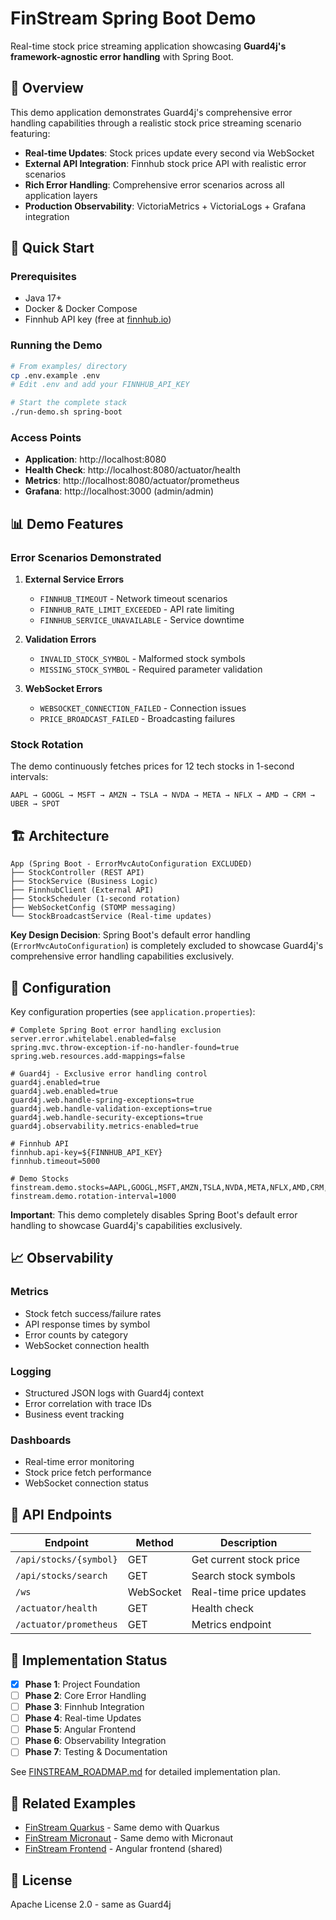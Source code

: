 # FinStream Spring Boot Demo

Real-time stock price streaming application showcasing **Guard4j's framework-agnostic error handling** with Spring Boot.

## 🎯 **Overview**

This demo application demonstrates Guard4j's comprehensive error handling capabilities through a realistic stock price streaming scenario featuring:

- **Real-time Updates**: Stock prices update every second via WebSocket
- **External API Integration**: Finnhub stock price API with realistic error scenarios
- **Rich Error Handling**: Comprehensive error scenarios across all application layers
- **Production Observability**: VictoriaMetrics + VictoriaLogs + Grafana integration

## 🚀 **Quick Start**

### Prerequisites
- Java 17+
- Docker & Docker Compose
- Finnhub API key (free at [finnhub.io](https://finnhub.io/register))

### Running the Demo
```bash
# From examples/ directory
cp .env.example .env
# Edit .env and add your FINNHUB_API_KEY

# Start the complete stack
./run-demo.sh spring-boot
```

### Access Points
- **Application**: http://localhost:8080
- **Health Check**: http://localhost:8080/actuator/health
- **Metrics**: http://localhost:8080/actuator/prometheus
- **Grafana**: http://localhost:3000 (admin/admin)

## 📊 **Demo Features**

### Error Scenarios Demonstrated
1. **External Service Errors**
   - `FINNHUB_TIMEOUT` - Network timeout scenarios
   - `FINNHUB_RATE_LIMIT_EXCEEDED` - API rate limiting
   - `FINNHUB_SERVICE_UNAVAILABLE` - Service downtime

2. **Validation Errors**
   - `INVALID_STOCK_SYMBOL` - Malformed stock symbols
   - `MISSING_STOCK_SYMBOL` - Required parameter validation

3. **WebSocket Errors**
   - `WEBSOCKET_CONNECTION_FAILED` - Connection issues
   - `PRICE_BROADCAST_FAILED` - Broadcasting failures

### Stock Rotation
The demo continuously fetches prices for 12 tech stocks in 1-second intervals:
```
AAPL → GOOGL → MSFT → AMZN → TSLA → NVDA → META → NFLX → AMD → CRM → UBER → SPOT
```

## 🏗️ **Architecture**

```
App (Spring Boot - ErrorMvcAutoConfiguration EXCLUDED)
├── StockController (REST API)
├── StockService (Business Logic)
├── FinnhubClient (External API)
├── StockScheduler (1-second rotation)
├── WebSocketConfig (STOMP messaging)
└── StockBroadcastService (Real-time updates)
```

**Key Design Decision**: Spring Boot's default error handling (`ErrorMvcAutoConfiguration`) is completely excluded to showcase Guard4j's comprehensive error handling capabilities exclusively.

## 🔧 **Configuration**

Key configuration properties (see `application.properties`):

```properties
# Complete Spring Boot error handling exclusion
server.error.whitelabel.enabled=false
spring.mvc.throw-exception-if-no-handler-found=true
spring.web.resources.add-mappings=false

# Guard4j - Exclusive error handling control
guard4j.enabled=true
guard4j.web.enabled=true
guard4j.web.handle-spring-exceptions=true
guard4j.web.handle-validation-exceptions=true
guard4j.web.handle-security-exceptions=true
guard4j.observability.metrics-enabled=true

# Finnhub API
finnhub.api-key=${FINNHUB_API_KEY}
finnhub.timeout=5000

# Demo Stocks
finstream.demo.stocks=AAPL,GOOGL,MSFT,AMZN,TSLA,NVDA,META,NFLX,AMD,CRM,UBER,SPOT
finstream.demo.rotation-interval=1000
```

**Important**: This demo completely disables Spring Boot's default error handling to showcase Guard4j's capabilities exclusively.

## 📈 **Observability**

### Metrics
- Stock fetch success/failure rates
- API response times by symbol
- Error counts by category
- WebSocket connection health

### Logging
- Structured JSON logs with Guard4j context
- Error correlation with trace IDs
- Business event tracking

### Dashboards
- Real-time error monitoring
- Stock price fetch performance
- WebSocket connection status

## 🔗 **API Endpoints**

| Endpoint | Method | Description |
|----------|--------|-------------|
| `/api/stocks/{symbol}` | GET | Get current stock price |
| `/api/stocks/search` | GET | Search stock symbols |
| `/ws` | WebSocket | Real-time price updates |
| `/actuator/health` | GET | Health check |
| `/actuator/prometheus` | GET | Metrics endpoint |

## 📝 **Implementation Status**

- [x] **Phase 1**: Project Foundation
- [ ] **Phase 2**: Core Error Handling
- [ ] **Phase 3**: Finnhub Integration
- [ ] **Phase 4**: Real-time Updates
- [ ] **Phase 5**: Angular Frontend
- [ ] **Phase 6**: Observability Integration
- [ ] **Phase 7**: Testing & Documentation

See [FINSTREAM_ROADMAP.md](../FINSTREAM_ROADMAP.md) for detailed implementation plan.

## 🤝 **Related Examples**

- [FinStream Quarkus](../finstream-quarkus/) - Same demo with Quarkus
- [FinStream Micronaut](../finstream-micronaut/) - Same demo with Micronaut
- [FinStream Frontend](../finstream-frontend/) - Angular frontend (shared)

## 📄 **License**

Apache License 2.0 - same as Guard4j

